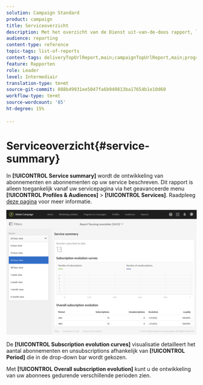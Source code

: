 ```yaml
---
solution: Campaign Standard
product: campaign
title: Serviceoverzicht
description: Met het overzicht van de Dienst uit-van-de-doos rapport, leer over de evolutie van abonnementen en abonnementen.
audience: reporting
content-type: reference
topic-tags: list-of-reports
context-tags: deliveryTopUrlReport,main;campaignTopUrlReport,main;programTopUrlReport,main
feature: Rapporten
role: Leader
level: Intermediair
translation-type: tm+mt
source-git-commit: 088b49931ee5047fa6b949813ba17654b1e10d60
workflow-type: tm+mt
source-wordcount: '85'
ht-degree: 15%

---
```



# Serviceoverzicht{#service-summary}

In **[!UICONTROL Service summary]** wordt de ontwikkeling van abonnementen en abonnementen op uw service beschreven.
Dit rapport is alleen toegankelijk vanaf uw servicepagina via het geavanceerde menu **[!UICONTROL Profiles & Audiences]** > **[!UICONTROL Services]**. Raadpleeg [deze pagina](../../audiences/using/monitoring-subscriptions.md#service-reports) voor meer informatie.

![](assets/service-summary.png)

De **[!UICONTROL Subscription evolution curves]** visualisatie detailleert het aantal abonnementen en unsubscriptions afhankelijk van **[!UICONTROL Period]** die in de drop-down bar wordt gekozen.

Met **[!UICONTROL Overall subscription evolution]** kunt u de ontwikkeling van uw abonnees gedurende verschillende perioden zien.
